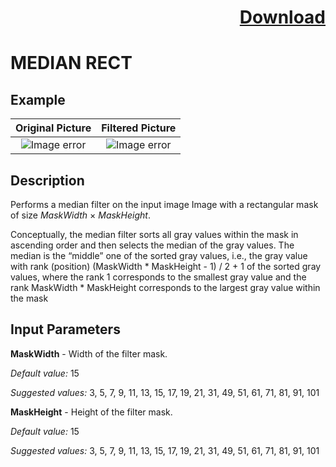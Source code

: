 # <p align="right"><a class="github-button" aria-label="Download ntkme/github-buttons on GitHub" href="https://github.com/Balluff-BVS/TestScripts/raw/master/Filters/Smoothing/Median/median_filters.zip" data-icon="octicon-cloud-download">Download</a></p>


MEDIAN RECT
==========

## Example

Original Picture             | Filtered Picture
:-------------------------:|:-------------------------:
![Image error](https://github.com/Balluff-BVS/TestScripts/blob/master/Filters/Smoothing/Median/MedianRect/original.png?raw=true)  |  ![Image error](https://github.com/Balluff-BVS/TestScripts/blob/master/Filters/Smoothing/Median/MedianRect/median_rect.png?raw=true)

Description
----------

Performs a median filter on the input image Image with a rectangular mask of size *MaskWidth* × *MaskHeight*.

Conceptually, the median filter sorts all gray values within the mask in ascending order and then selects the median of the gray values. The median is the “middle” one of the sorted gray values, i.e., the gray value with rank (position) (MaskWidth * MaskHeight - 1) / 2 + 1 of the sorted gray values, where the rank 1 corresponds to the smallest gray value and the rank MaskWidth * MaskHeight corresponds to the largest gray value within the mask

Input Parameters
----------

**MaskWidth** - Width of the filter mask.

*Default value:* 15

*Suggested values:* 3, 5, 7, 9, 11, 13, 15, 17, 19, 21, 31, 49, 51, 61, 71, 81, 91, 101

**MaskHeight** - Height of the filter mask.

*Default value:* 15

*Suggested values:* 3, 5, 7, 9, 11, 13, 15, 17, 19, 21, 31, 49, 51, 61, 71, 81, 91, 101
